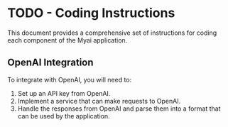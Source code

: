 # TODO - Coding Instructions

This document provides a comprehensive set of instructions for coding each component of the Myai application.


## OpenAI Integration

To integrate with OpenAI, you will need to:

1. Set up an API key from OpenAI.
2. Implement a service that can make requests to OpenAI.
3. Handle the responses from OpenAI and parse them into a format that can be used by the application.
